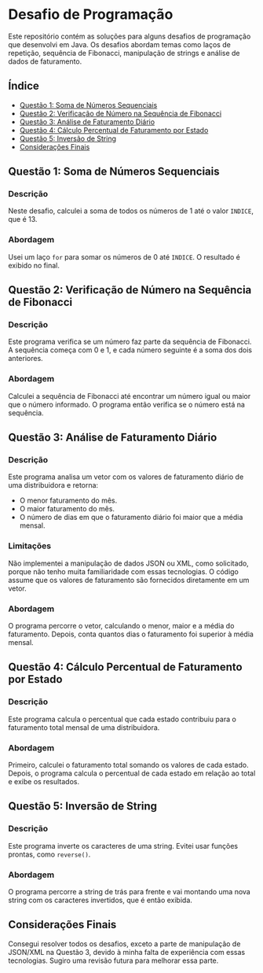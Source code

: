 # Desafio de Programação

Este repositório contém as soluções para alguns desafios de programação que desenvolvi em Java. Os desafios abordam temas como laços de repetição, sequência de Fibonacci, manipulação de strings e análise de dados de faturamento.

## Índice

- [Questão 1: Soma de Números Sequenciais](#questão-1-soma-de-números-sequenciais)
- [Questão 2: Verificação de Número na Sequência de Fibonacci](#questão-2-verificação-de-número-na-sequência-de-fibonacci)
- [Questão 3: Análise de Faturamento Diário](#questão-3-análise-de-faturamento-diário)
- [Questão 4: Cálculo Percentual de Faturamento por Estado](#questão-4-cálculo-percentual-de-faturamento-por-estado)
- [Questão 5: Inversão de String](#questão-5-inversão-de-string)
- [Considerações Finais](#considerações-finais)

## Questão 1: Soma de Números Sequenciais

### Descrição

Neste desafio, calculei a soma de todos os números de 1 até o valor `INDICE`, que é 13.

### Abordagem

Usei um laço `for` para somar os números de 0 até `INDICE`. O resultado é exibido no final.

## Questão 2: Verificação de Número na Sequência de Fibonacci

### Descrição

Este programa verifica se um número faz parte da sequência de Fibonacci. A sequência começa com 0 e 1, e cada número seguinte é a soma dos dois anteriores.

### Abordagem

Calculei a sequência de Fibonacci até encontrar um número igual ou maior que o número informado. O programa então verifica se o número está na sequência.

## Questão 3: Análise de Faturamento Diário

### Descrição

Este programa analisa um vetor com os valores de faturamento diário de uma distribuidora e retorna:
- O menor faturamento do mês.
- O maior faturamento do mês.
- O número de dias em que o faturamento diário foi maior que a média mensal.

### Limitações

Não implementei a manipulação de dados JSON ou XML, como solicitado, porque não tenho muita familiaridade com essas tecnologias. O código assume que os valores de faturamento são fornecidos diretamente em um vetor.

### Abordagem

O programa percorre o vetor, calculando o menor, maior e a média do faturamento. Depois, conta quantos dias o faturamento foi superior à média mensal.

## Questão 4: Cálculo Percentual de Faturamento por Estado

### Descrição

Este programa calcula o percentual que cada estado contribuiu para o faturamento total mensal de uma distribuidora.

### Abordagem

Primeiro, calculei o faturamento total somando os valores de cada estado. Depois, o programa calcula o percentual de cada estado em relação ao total e exibe os resultados.

## Questão 5: Inversão de String

### Descrição

Este programa inverte os caracteres de uma string. Evitei usar funções prontas, como `reverse()`.

### Abordagem

O programa percorre a string de trás para frente e vai montando uma nova string com os caracteres invertidos, que é então exibida.

## Considerações Finais

Consegui resolver todos os desafios, exceto a parte de manipulação de JSON/XML na Questão 3, devido à minha falta de experiência com essas tecnologias. Sugiro uma revisão futura para melhorar essa parte.
